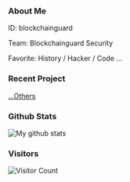 ### About Me

ID: blockchainguard

Team: Blockchainguard Security

Favorite: History / Hacker / Code ...

### Recent Project

[...Others](https://github.com/blockchainguard?tab=repositories)

### Github Stats

<img src="https://github-readme-stats.vercel.app/api?username=blockchainguard&show_icons=true&theme=cobalt&include_all_commits=true&count_private=true&layout=compact" alt="My github stats"/>

### Visitors
![Visitor Count](https://profile-counter.glitch.me/blockchainguard/count.svg)
